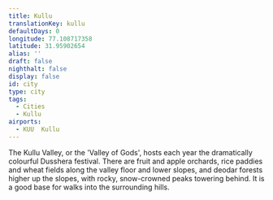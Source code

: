 ```yaml
---
title: Kullu
translationKey: kullu
defaultDays: 0
longitude: 77.108717358
latitude: 31.95902654
alias: ''
draft: false
nighthalt: false
display: false
id: city
type: city
tags:
  - Cities
  - Kullu
airports:
  - KUU  Kullu
---
```


The Kullu Valley, or the 'Valley of Gods', hosts each year the dramatically colourful Dusshera festival. There are fruit and apple orchards, rice paddies and wheat fields along the valley floor and lower slopes, and deodar forests higher up the slopes, with rocky, snow-crowned peaks towering behind. It is a good base for walks into the surrounding hills.